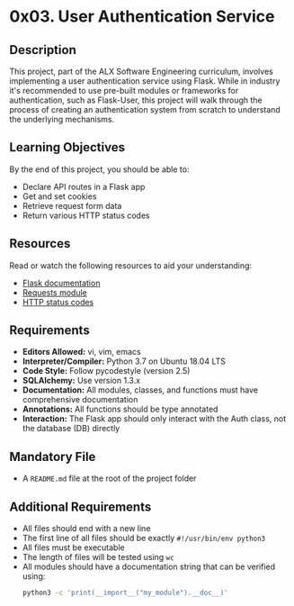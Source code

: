 # 0x03. User Authentication Service

## Description

This project, part of the ALX Software Engineering curriculum, involves implementing a user authentication service using Flask. While in industry it's recommended to use pre-built modules or frameworks for authentication, such as Flask-User, this project will walk through the process of creating an authentication system from scratch to understand the underlying mechanisms.

## Learning Objectives

By the end of this project, you should be able to:

- Declare API routes in a Flask app
- Get and set cookies
- Retrieve request form data
- Return various HTTP status codes

## Resources

Read or watch the following resources to aid your understanding:

- [Flask documentation](https://flask.palletsprojects.com/en/1.1.x/)
- [Requests module](https://docs.python-requests.org/en/latest/)
- [HTTP status codes](https://developer.mozilla.org/en-US/docs/Web/HTTP/Status)

## Requirements

- **Editors Allowed:** vi, vim, emacs
- **Interpreter/Compiler:** Python 3.7 on Ubuntu 18.04 LTS
- **Code Style:** Follow pycodestyle (version 2.5)
- **SQLAlchemy:** Use version 1.3.x
- **Documentation:** All modules, classes, and functions must have comprehensive documentation
- **Annotations:** All functions should be type annotated
- **Interaction:** The Flask app should only interact with the Auth class, not the database (DB) directly

## Mandatory File

- A `README.md` file at the root of the project folder

## Additional Requirements

- All files should end with a new line
- The first line of all files should be exactly `#!/usr/bin/env python3`
- All files must be executable
- The length of files will be tested using `wc`
- All modules should have a documentation string that can be verified using:
  ```bash
  python3 -c 'print(__import__("my_module").__doc__)'
